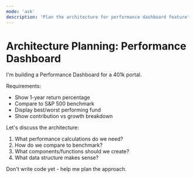 ```yaml
---
mode: 'ask'
description: 'Plan the architecture for performance dashboard feature'
---
```


# Architecture Planning: Performance Dashboard

I'm building a Performance Dashboard for a 401k portal.

Requirements:
- Show 1-year return percentage
- Compare to S&P 500 benchmark
- Display best/worst performing fund
- Show contribution vs growth breakdown

Let's discuss the architecture:
1. What performance calculations do we need?
2. How do we compare to benchmark?
3. What components/functions should we create?
4. What data structure makes sense?

Don't write code yet - help me plan the approach.
